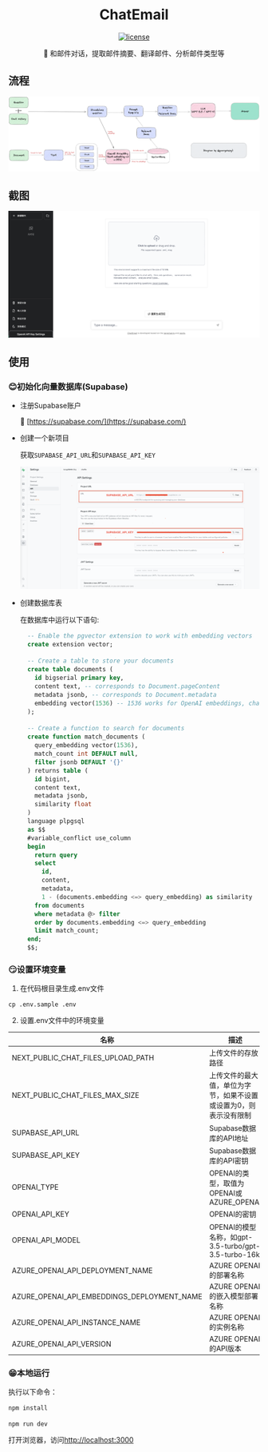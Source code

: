 <div align="center">
  
<h1 align="center">ChatEmail</h1>

[![license](https://img.shields.io/github/license/modelscope/modelscope.svg)](./LICENSE)

🚀 和邮件对话，提取邮件摘要、翻译邮件、分析邮件类型等

</div>

## 流程
![flow.png](./doc/flow.png)

## 截图
![screenshot.png](./doc/screenshot.png)

## 使用

### 😊初始化向量数据库(Supabase)
- 注册Supabase账户
  
  🔗 [https://supabase.com/](https://supabase.com/)
  
- 创建一个新项目
  
  获取`SUPABASE_API_URL`和`SUPABASE_API_KEY`
  
  ![supabase.png](./doc/supabase.png)

- 创建数据库表

  在数据库中运行以下语句:
  
  ```sql
    -- Enable the pgvector extension to work with embedding vectors
    create extension vector;
    
    -- Create a table to store your documents
    create table documents (
      id bigserial primary key,
      content text, -- corresponds to Document.pageContent
      metadata jsonb, -- corresponds to Document.metadata
      embedding vector(1536) -- 1536 works for OpenAI embeddings, change if needed
    );
    
    -- Create a function to search for documents
    create function match_documents (
      query_embedding vector(1536),
      match_count int DEFAULT null,
      filter jsonb DEFAULT '{}'
    ) returns table (
      id bigint,
      content text,
      metadata jsonb,
      similarity float
    )
    language plpgsql
    as $$
    #variable_conflict use_column
    begin
      return query
      select
        id,
        content,
        metadata,
        1 - (documents.embedding <=> query_embedding) as similarity
      from documents
      where metadata @> filter
      order by documents.embedding <=> query_embedding
      limit match_count;
    end;
    $$;
    ```

### 😏设置环境变量
1. 在代码根目录生成.env文件
  ```shell
  cp .env.sample .env
  ```
2. 设置.env文件中的环境变量

| 名称                     | 描述                                                                                                               | 默认值                           |
|------------------------|------------------------------------------------------------------------------------------------------------------|-------------------------------|
| NEXT_PUBLIC_CHAT_FILES_UPLOAD_PATH     | 上传文件的存放路径                              | public/uploads                             |
| NEXT_PUBLIC_CHAT_FILES_MAX_SIZE  | 上传文件的最大值，单位为字节，如果不设置或设置为0，则表示没有限制                            | 0 |
| SUPABASE_API_URL | Supabase数据库的API地址                                         | https://xxxx.supabase.co           |
| SUPABASE_API_KEY | Supabase数据库的API密钥 ||
| OPENAI_TYPE | OPENAI的类型，取值为OPENAI或AZURE_OPENAI        |OPENAI|
| OPENAI_API_KEY | OPENAI的密钥       ||
| OPENAI_API_MODEL | OPENAI的模型名称，如gpt-3.5-turbo/gpt-3.5-turbo-16k       |gpt-3.5-turbo|
| AZURE_OPENAI_API_DEPLOYMENT_NAME | AZURE OPENAI的部署名称      ||
| AZURE_OPENAI_API_EMBEDDINGS_DEPLOYMENT_NAME | AZURE OPENAI的嵌入模型部署名称 ||
| AZURE_OPENAI_API_INSTANCE_NAME | AZURE OPENAI的实例名称 ||
| AZURE_OPENAI_API_VERSION | AZURE OPENAI的API版本|2023-03-15-preview|
   
### 😁本地运行
执行以下命令：
```shell
npm install

npm run dev
```
打开浏览器，访问[http://localhost:3000](http://localhost:300)
